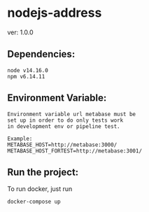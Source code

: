 # nodejs-address
ver: 1.0.0

## Dependencies:

```
node v14.16.0
npm v6.14.11
```

## Environment Variable:

```
Environment variable url metabase must be
set up in order to do only tests work
in development env or pipeline test.

Example:
METABASE_HOST=http://metabase:3000/
METABASE_HOST_FORTEST=http://metabase:3001/
```

## Run the project:

To run docker, just run 
```
docker-compose up 
```
